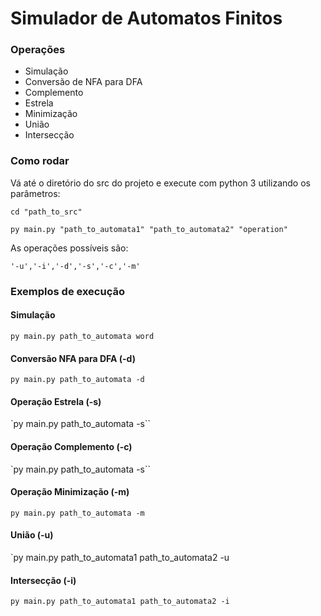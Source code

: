 # Simulador de Automatos Finitos

### Operações 
- Simulação
- Conversão de NFA para DFA
- Complemento
- Estrela
- Minimização
- União
- Intersecção

### Como rodar
Vá até o diretório do src do projeto e execute com python 3 utilizando os parâmetros:


`cd "path_to_src"`

`py main.py "path_to_automata1" "path_to_automata2" "operation"`

As operações possíveis são: 

`'-u','-i','-d','-s','-c','-m'`

### Exemplos de execução
#### Simulação 
`py main.py path_to_automata word`
#### Conversão NFA para DFA (-d)
`py main.py path_to_automata -d`
#### Operação Estrela (-s)
`py main.py path_to_automata -s``
#### Operação Complemento (-c)
`py main.py path_to_automata -s``
#### Operação Minimização (-m)
`py main.py path_to_automata -m`
#### União (-u)
`py main.py path_to_automata1 path_to_automata2 -u
#### Intersecção (-i)
`py main.py path_to_automata1 path_to_automata2 -i`
